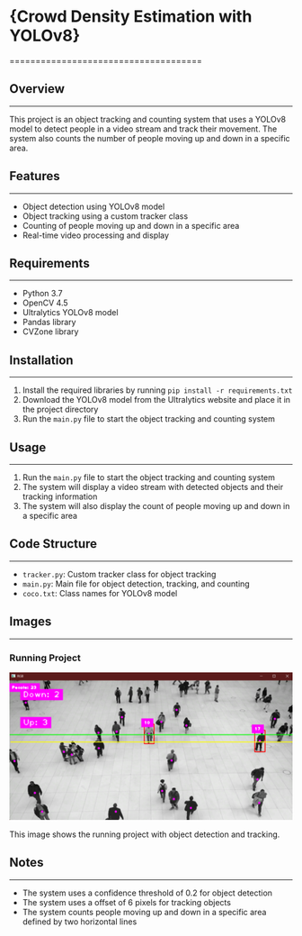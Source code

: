 # {Crowd Density Estimation with YOLOv8}

=====================================

## Overview

---

This project is an object tracking and counting system that uses a YOLOv8 model to detect people in a video stream and track their movement. The system also counts the number of people moving up and down in a specific area.

## Features

---

- Object detection using YOLOv8 model
- Object tracking using a custom tracker class
- Counting of people moving up and down in a specific area
- Real-time video processing and display

## Requirements

---

- Python 3.7
- OpenCV 4.5
- Ultralytics YOLOv8 model
- Pandas library
- CVZone library

## Installation

---

1. Install the required libraries by running `pip install -r requirements.txt`
2. Download the YOLOv8 model from the Ultralytics website and place it in the project directory
3. Run the `main.py` file to start the object tracking and counting system

## Usage

---

1. Run the `main.py` file to start the object tracking and counting system
2. The system will display a video stream with detected objects and their tracking information
3. The system will also display the count of people moving up and down in a specific area

## Code Structure

---

- `tracker.py`: Custom tracker class for object tracking
- `main.py`: Main file for object detection, tracking, and counting
- `coco.txt`: Class names for YOLOv8 model

## Images

---

### Running Project

![Running Project](/src/demo.png)

This image shows the running project with object detection and tracking.

## Notes

---

- The system uses a confidence threshold of 0.2 for object detection
- The system uses a offset of 6 pixels for tracking objects
- The system counts people moving up and down in a specific area defined by two horizontal lines
